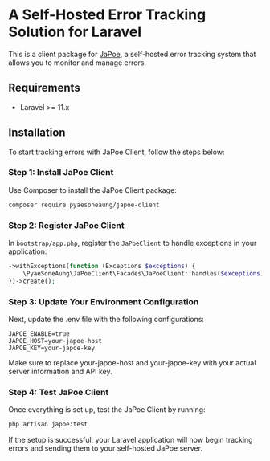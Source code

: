 # A Self-Hosted Error Tracking Solution for Laravel

This is a client package for [JaPoe](japoe.pyaesoneaung.dev), a self-hosted error tracking system that allows you to monitor and manage errors.

## Requirements

-   Laravel >= 11.x

## Installation

To start tracking errors with JaPoe Client, follow the steps below:

### Step 1: Install JaPoe Client

Use Composer to install the JaPoe Client package:

```bash
composer require pyaesoneaung/japoe-client
```

### Step 2: Register JaPoe Client

In `bootstrap/app.php`, register the `JaPoeClient` to handle exceptions in your application:

```php
->withExceptions(function (Exceptions $exceptions) {
    \PyaeSoneAung\JaPoeClient\Facades\JaPoeClient::handles($exceptions);
})->create();
```

### Step 3: Update Your Environment Configuration

Next, update the .env file with the following configurations:

```.env
JAPOE_ENABLE=true
JAPOE_HOST=your-japoe-host
JAPOE_KEY=your-japoe-key
```

Make sure to replace your-japoe-host and your-japoe-key with your actual server information and API key.

### Step 4: Test JaPoe Client

Once everything is set up, test the JaPoe Client by running:

```bash
php artisan japoe:test
```

If the setup is successful, your Laravel application will now begin tracking errors and sending them to your self-hosted JaPoe server.
